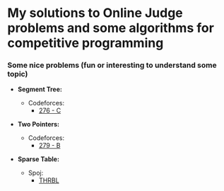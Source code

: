 # My solutions to Online Judge problems and some algorithms for competitive programming



### Some nice problems (fun or interesting to understand some topic)


- **Segment Tree:**
    - Codeforces: 
      - [276 - C](https://codeforces.com/contest/276/problem/C)
    
- **Two Pointers:**
    - Codeforces: 
      - [279 - B](https://codeforces.com/contest/279/problem/B)
    
- **Sparse Table:**
    - Spoj:
      - [THRBL](https://www.spoj.com/problems/THRBL/)
